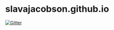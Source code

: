 # slavajacobson.github.io

[![Gitter](https://badges.gitter.im/Join%20Chat.svg)](https://gitter.im/slavajacobson/slavajacobson.github.io?utm_source=badge&utm_medium=badge&utm_campaign=pr-badge&utm_content=badge)